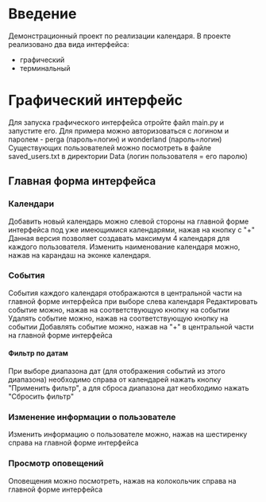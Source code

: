 # Введение
Демонстрационный проект по реализации календаря.
В проекте реализовано два вида интерфейса:
- графический
- терминальный
# Графический интерфейс
Для запуска графического интерфейса отройте файл main.py и запустите его.
Для примера можно авторизоваться с логином и паролем - perga (пароль=логин) и wonderland (пароль=логин)
Существующих пользователей можно посмотреть в файле saved_users.txt в директории Data (логин пользователя = его паролю)


## Главная форма интерфейса
### Календари
Добавить новый календарь можно слевой стороны на главной форме интерфейса под уже имеющимися календарями, 
нажав на кнопку с "+"
Данная версия позволяет создавать максимум 4 календаря для каждого пользователя.
Изменить наименование календаря можно, нажав на карандаш на эконке календаря.

### События
События каждого календаря отображаются в центральной части на главной форме интерфейса при выборе слева календаря
Редактировать событие можно, нажав на соответствующую кнопку на событии
Удалять событие можно, нажав на соответствующую кнопку на событии
Добавлять событие можно, нажав на "+" в центральной части на главной форме интерфейса

#### Фильтр по датам
При выборе диапазона дат (для отображения событий из этого диапазона) необходимо справа от календарей нажать кнопку 
"Применить фильтр", а для сброса диапазона дат необходимо нажать "Сбросить фильтр"

### Изменение информации о пользователе
Изменить информацию о пользователе можно, нажав на шестиренку справа на главной форме интерфейса

### Просмотр оповещений
Оповещения можно посмотреть, нажав на колокольчик справа на главной форме интерфейса
